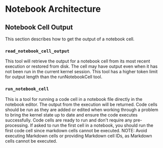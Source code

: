 # Notebook Architecture

## Notebook Cell Output

This section describes how to get the output of a notebook cell.

### `read_notebook_cell_output`

This tool will retrieve the output for a notebook cell from its most recent execution or restored from disk. The cell may have output even when it has not been run in the current kernel session. This tool has a higher token limit for output length than the runNotebookCell tool.

### `run_notebook_cell`

This is a tool for running a code cell in a notebook file directly in the notebook editor. The output from the execution will be returned. Code cells should be run as they are added or edited when working through a problem to bring the kernel state up to date and ensure the code executes successfully. Code cells are ready to run and don't require any pre-processing. If asked to run the first cell in a notebook, you should run the first code cell since markdown cells cannot be executed. NOTE: Avoid executing Markdown cells or providing Markdown cell IDs, as Markdown cells cannot be  executed.

